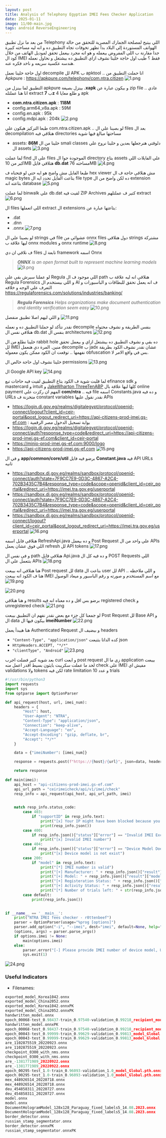 ```yaml
---
layout: post
title: Analysis of Telephony Egyptian IMEI Fees Checker Application
date: 2025-01-11
image: 11/00-main.jpg
tags: android ReverseEngineering
---
```


من بعد ما نزل تطبيق Telephony اللي بيتيح لمصلحة الجمارك المصرية للتحقق من حالة الهواتف المستوردة إلى البلاد بدأ تظهر تخوفات تجاه التطبيق ده و انه ليه مساحته كبيرة جدا مقارنة ب اللي المفروض بيعمله و هو انه مجرد بيعمل تحقق لموديل الهاتف من خلال كود ال IMEI فقط ؟
طيب اول حاجة خلينا نشوف ازاي التطبيق ده بيشتغل و نحاول نعمله هندسه عكسية سريعه و ناخد فكره عنه.

اول حاجة خلينا نعمل decompile لل APK ب apktool .. انا حملت التطبيق من Apkpure : https://apkpure.com/telephony/com.ntra.citizen
![1.png](/img/11/1.png)

التطبيق لما بينزل من apkpure بينزل بصيغة **.xapk** و بيكون عبارة عن zip file عادي .. انا هنا عملتله extract ب **7z** و طلع معايا 4 apk
- **com.ntra.citizen.apk** : **118M**
- config.arm64_v8a.apk : 59M
- config.en.apk : 95k
- config.mdpi.apk : 204k
![2.png](/img/11/2.png)

طبعا التركيز هيكون علي com.ntra.citizen.apk .. لو بصينا علي ال files بعد ال decompilation هنلاقي فيه directories مساحتها مبالغ فيها شوية
- assets: **86M**
خلينا من ال smali classes دلوقتي هنرجعلها بعدين و خلينا نروح علي ال assets
![3.png](/img/11/3.png)

لما عملت find علي ال files الموجودة جوا ال directory بتاع assets علي الفايلات اللي اكبر من 10MB هتلاقي فايل **db.dat** مساحته 76MB
![4.png](/img/11/4.png)

طبعا الفايل مش واضح هو ايه حتي لو فتحناه ف hex viewer مش هنلاقي حاجة ف ال magic bytes بتاعت الفايل تحدد ايه ال file type ده لكن واضح من ال extension بتاعته انه database
![5.png](/img/11/5.png)

لما عملت binwalk علي db.dat لقيت فيه ZIP Archives كتير ف عملتلهم extract
![6.png](/img/11/6.png)

ال files اللي اتعملها extract ال extensions بتاعتها عبارة عن:
- .dat
- .dnn
- .onnx
![7.png](/img/11/7.png)

لو بصينا علي ال strings في file عشوائي من onnx files دول هنلاقي strings مشتركة ليها علاقة ب onnx modules و onnx runtime
![8.png](/img/11/8.png)

ف نلاقي ان دي files تابعة ل framework اسمه Onnx 
> ***ONNX** is an open format built to represent machine learning models*
![9.png](/img/11/9.png)

لو عملنا سيرش بقي علي Regula اللي موجود ف ال path هنلاقي انه ليه علاقة ب Regula Forensics و اللي بيستخدم ال AI ف انه يعمل تحقق للبطاقات و الباسبورات و التعرف علي الوجه و خلافه https://regulaforensics.com/solutions/industries/banking/
> ***Regula Forensics** Helps organizations make document authentication and identity verification seem easy*
![10.png](/img/11/10.png)

و اللي ليهم اصلا تطبيق منفصل 
![11.png](/img/11/11.png)

نقدر نتأكد لو حملنا التطبيق ده و نعمله decompile بنفس الطريقة و نشوف محتواه هنلاقي نفس ال db.dat بنفس ال architectures 
![12.png](/img/11/12.png)

خلينا نطلع من ال rabbit hole ده بقي و نشوف التطبيق ده بيشتغل ازاي و بيعمل تحقق لل IMEI منين.
المرة دي هنعمل decompile ب jadx عشان نقدر نشوف الكود بطريقة نفهمها .. توقعت ان الكود ممكن يكون معموله obfuscation بس في واقع الامر لا.

خلينا نشوف اول حاجة خالص ال permissions 
![13.png](/img/11/13.png)

ال Google API key
![14.png](/img/11/14.png)

لما قلبت شوية ف الكود بتاع التطبيق لقيت فيه حاجات تبع efinance sdk و mastercard و intuit و [JakeWharton ThreeTenABP](https://github.com/JakeWharton/ThreeTenABP) كلها ليها علاقة بال online payment 
المهم ان ركزت علي **com/ntra** .. فيه file اسمه Constants.java و ده فيه URLs متخزنة ف constant variables نقدر نقول عليها APIs 
- https://login.di.gov.eg/realms/digitalegypt/protocol/openid-connect/logout?client_id=ceir-portal&post_logout_redirect_uri=https://api-citizens-prod-imei.gs-ef.com : بوابة تسجيل الدخول مصر الرقمية
- https://login.di.gov.eg/realms/digitalegypt/protocol/openid-connect/auth?response_type=code&redirect_uri=https://api-citizens-prod-imei.gs-ef.com&client_id=ceir-portal
- https://minio-prod-imei.gs-ef.com:9000/logo
- https://api-citizens-prod-imei.gs-ef.com
![15.png](/img/11/15.png)

و في ال **app/common/core/util** برضو فيه فايل **Constant.java** فيه API URLs تانيه
- https://sandbox.di.gov.eg/realms/sandbox/protocol/openid-connect/auth?state=7F9CC7E9-0D3C-4867-A2C4-702B3435C7B4&response_type=code&scope=openid&client_id=ceir_portal&redirect_uri=https://imei.tra.gov.eg/userportal
- https://sandbox.di.gov.eg/realms/sandbox/protocol/openid-connect/auth?state=7F9CC7E9-0D3C-4867-A2C4-702B3435C7B4&response_type=code&scope=openid&client_id=ceir_portal&redirect_uri=https://imei.tra.gov.eg/userportal
- https://sandbox.di.gov.eg/realms/sandbox/protocol/openid-connect/logout?client_id=ceir_portal&post_logout_redirect_uri=https://imei.tra.gov.eg/userportal
![16.png](/img/11/16.png)

هنلاقي فايل اسمه RefreshApi.java و ده بيعمل Post Request علي واحد من ال APIs اللي فوق عشان يعمل refresh لل API tokens
![17.png](/img/11/17.png)

و في نفس ال path هنلاقي فايل Api.java و ده فيه كل ال POST Requests اللي بتتعمل علي ال APIs 
![18.png](/img/11/18.png)

هنا هنلاقي انه بيبعت Post request لل data بتاعت ال user لل API .. و اللي ملاحظه هنا ف الكود انه بيبعت IMEI مع اسم المستخدم و صورته و رقم الباسبور و ميعاد الوصول
![19.png](/img/11/19.png)

![20.png](/img/11/20.png)

و هنا هنلاقي results برضو بس اقل و ده معناه انه فيه registered check و unregistered check
![21.png](/img/11/21.png)

لو جمعنا كل جزء مع بعض نقدر نفهم ان التطبيق بيبعت Post Request لل Base API و ال data بيكون فيها ال **imeiNumber** 
![22.png](/img/11/22.png)

هنا هيبدأ يعمل Authenticated Request و بيضيف ال headers
- `"Content-Type", "application/json"` كده الداتا بتتبعت json
- `HttpHeaders.ACCEPT, "*/*"`
- `"clientType", "Android"`
![23.png](/img/11/23.png)

بعد شوية كتير فضلت اجرب curl و ابعت post request زي ما ال application بيبعت لحد ما عملت سكريبت بايثون بسيط اقدر اعمل منه check علي IMEI
مفيش اي validations ولا tokens لكن فيه rate limitation و عدد 10 trials 

```python
#!/usr/bin/python3
import requests
import sys
from optparse import OptionParser

def api_request(host, url, imei_num):
    headers = {
        "Host": host,
        "User-Agent": "NTRA",
        "Content-Type": "application/json",
        "Connection": "keep-alive",
        "Accept-Language": "en",
        "Accept-Encoding": "gzip, deflate, br",
        "Accept": "*/*"
    }

    data = {"imeiNumber": [imei_num]}

    response = requests.post(f"https://{host}/{url}", json=data, headers=headers)

    return response
    
def main(imei):
    api_host = "api-citizens-prod-imei.gs-ef.com"
    api_url_path = "ceirimeicheck/api/v1/imei/check"
    resp_info = api_request(api_host, api_url_path, imei)
     

    match resp_info.status_code:
        case 403:
            if "supportID" in resp_info.text:
                print("[x] Your IP might have been blocked because you have exceeded submission trials.")
                print(resp_info.json())
        case 400:
            if resp_info.json()["status"]["error"] == "Invalid IMEI Exception" or resp_info.json()["status"]["error"] == "An error occurred in the data sent!":
                print("[x] Invalid IMEI number")
        case 404:
            if resp_info.json()["status"]["error"] == "Device Model Does Not Exit Exception":
                print("[x] Device model is not exist")
        case 200:
            if "model" in resp_info.text:
                print("[*] IMEI number is valid")
                print("[+] Manufacturer: " + resp_info.json()["result"]["manufacturerName"])
                print("[+] Model: " + resp_info.json()["result"]["model"])
                print("[+] Registeration Status: " + resp_info.json()["result"]["status"])
                print("[+] Activity Status: " + resp_info.json()["result"]["active"])
                print("[*] Number of trials left: " + str(resp_info.json()["result"]["numberOfTrialsLeft"]))
        case default:
            print(resp_info.json())
                

if __name__ == '__main__':
    print("NTRA IMEI fees checker - r0ttenbeef")
    parser = OptionParser(usage="%prog [options]")
    parser.add_option("-i", "--imei", dest="imei", default=None, help="Provide IMEI number of device model")
    (options, args) = parser.parse_args()
    if options.imei != None:
        main(options.imei)
    else:
        parser.error("[-] Please provide IMEI number of device model, Use -h, --help for help menu.")
        sys.exit(1)

```
![24.png](/img/11/24.png)

### Useful Indicators

- Filenames:
```c
exported_model_Korea1042.onnx
exported_model_China2052.onnx
exported_model_Korea1042.onnxPK
exported_model_China2052.onnxPK
handwritten_model.onnx
epoch_00068-test_0.98437-train_0.97540-validation_0.99218_recipient_model_Quant_freeze.onnx
handwritten_model.onnxPK
epoch_00068-test_0.98437-train_0.97540-validation_0.99218_recipient_model_Quant_freeze.onnxPK
epoch_00043-test_0.99999-train_0.99629-validation_0.99813_model_Global.onnx
epoch_00043-test_0.99999-train_0.99629-validation_0.99813_model_Global.onnx
are_1102875519_20220923.onnx
are_1102875519_20220923.onnx
checkpoint_0300_with_nms.onnx
checkpoint_0300_with_nms.onnx
are_-1381771989_20220922.onnx
are_-1381771989_20220922.onnx
epoch_00295-test_1.0-train_0.96093-validation_1.0_model_Global.pth.onnx
epoch_00295-test_1.0-train_0.96093-validation_1.0_model_Global.pth.onnx
mex_448926514_20220718.onnx
mex_448926514_20220718.onnx
deu_454858311_20220727.onnx
deu_454858311_20220727.onnx
model.onnx
model.onnx
DocumentHologramModel_128x128_Paraguay_fixed_labels5_14.08.2023.onnx
DocumentHologramModel_128x128_Paraguay_fixed_labels5_14.08.2023.onnx
border_detector.onnx
russian_stamp_segmentator.onnx
border_detector.onnxPK
russian_stamp_segmentator.onnxPK
```


